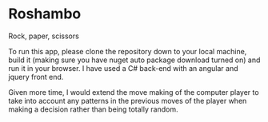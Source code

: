 # Roshambo
Rock, paper, scissors

To run this app, please clone the repository down to your local machine, build it (making sure you have nuget auto package download turned on) and run it in your browser. I have used a C# back-end with an angular and jquery front end.

Given more time, I would extend the move making of the computer player to take into account any patterns in the previous moves of the player when making a decision rather than being totally random.